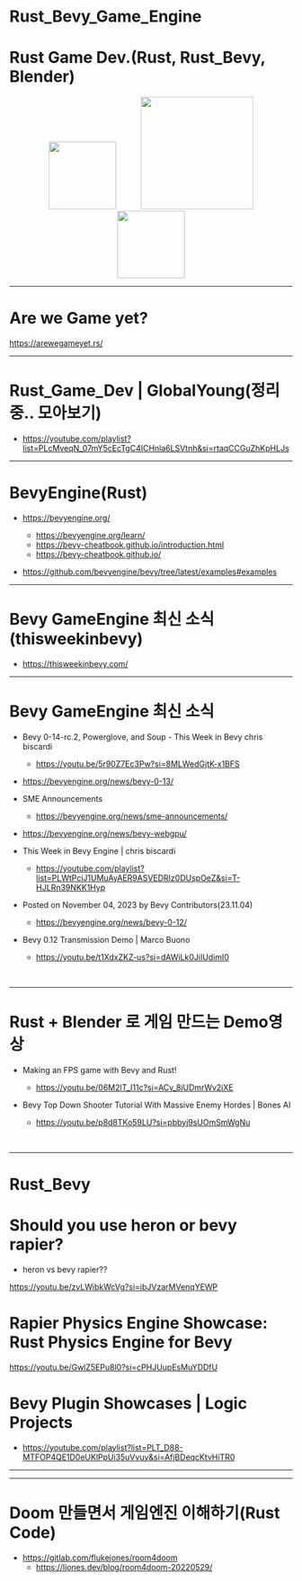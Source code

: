# Rust_Bevy_Game_Engine

# Rust Game Dev.(Rust, Rust_Bevy, Blender)
<p align="center">
  <img width=120px src="https://user-images.githubusercontent.com/67513038/213436632-820a1675-98d9-4626-979d-be63c60cdcb7.png" hspace="20"/>
  <img width=200px src="https://bevyengine.org/assets/bevy_logo_dark.svg" hspace="20" />
  <br><img width=120px src="https://github.com/YoungHaKim7/Cpp_Training/assets/67513038/b96e6f3b-f5ba-4b3d-8f13-501b8d7b9870" hspace="20"/>
</p>

<hr>

# Are we Game yet?

https://arewegameyet.rs/

<hr>

# Rust_Game_Dev | GlobalYoung(정리중.. 모아보기)
- https://youtube.com/playlist?list=PLcMveqN_07mY5cEcTgC4ICHnla6LSVtnh&si=rtaqCCGuZhKpHLJs

<hr>

# BevyEngine(Rust)

- https://bevyengine.org/

  - https://bevyengine.org/learn/
  - https://bevy-cheatbook.github.io/introduction.html
  - https://bevy-cheatbook.github.io/


- https://github.com/bevyengine/bevy/tree/latest/examples#examples

<hr>

# Bevy GameEngine 최신 소식(thisweekinbevy)
- https://thisweekinbevy.com/

<hr>

# Bevy GameEngine 최신 소식

- Bevy 0-14-rc.2, Powerglove, and Soup - This Week in Bevy chris biscardi
  - https://youtu.be/5r90Z7Ec3Pw?si=8MLWedGjtK-x1BFS
- https://bevyengine.org/news/bevy-0-13/
- SME Announcements
  - https://bevyengine.org/news/sme-announcements/
- https://bevyengine.org/news/bevy-webgpu/

- This Week in Bevy Engine | chris biscardi
  - https://youtube.com/playlist?list=PLWtPciJ1UMuAyAER9ASVEDRIz0DUspOeZ&si=T-HJLRn39NKK1Hyp

- Posted on November 04, 2023 by Bevy Contributors(23.11.04)
  - https://bevyengine.org/news/bevy-0-12/

- Bevy 0.12 Transmission Demo | Marco Buono
  - https://youtu.be/t1XdxZKZ-us?si=dAWiLk0JiIUdimI0

<br>
 
<hr>

# Rust + Blender 로 게임 만드는 Demo영상

- Making an FPS game with Bevy and Rust!
  - https://youtu.be/06M2lT_I11c?si=ACv_8jUDmrWv2iXE

- Bevy Top Down Shooter Tutorial With Massive Enemy Hordes | Bones AI
  - https://youtu.be/p8d8TKo59LU?si=pbbyj9sUOmSmWgNu

<br>

<hr>

# Rust_Bevy

# Should you use heron or bevy rapier?

- heron vs bevy rapier??

https://youtu.be/zvLWibkWcVg?si=ibJVzarMVenqYEWP

# Rapier Physics Engine Showcase: Rust Physics Engine for Bevy

https://youtu.be/GwlZ5EPu8l0?si=cPHJUupEsMuYDDfU

# Bevy Plugin Showcases | Logic Projects

- https://youtube.com/playlist?list=PLT_D88-MTFOP4QE1D0eUKlPpUi35uVvuy&si=AfjBDeqcKtvHiTR0

<hr>

<hr>

# Doom 만들면서 게임엔진 이해하기(Rust Code)
- https://gitlab.com/flukejones/room4doom
  - https://ljones.dev/blog/room4doom-20220529/
